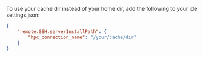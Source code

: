 To use your cache dir instead of your home dir, add the following to your ide settings.json:

```json
{
    "remote.SSH.serverInstallPath": {
        "hpc_connection_name": "/your/cache/dir"
    }
}
```
